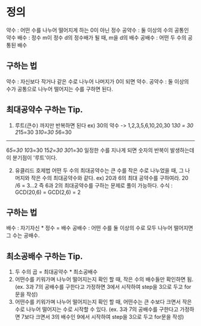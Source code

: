 # 정의
약수 : 어떤 수를 나누어 떨어지게 하는 0이 아닌 정수
공약수 : 둘 이상의 수의 공통인 약수
배수 : 정수 m이 정수 d의 정수배가 될 때, m을 d의 배수
공배수 : 어떤 두 수의 공통된 배수


## 구하는 법
약수 : 자신보다 작거나 같은 수로 나누어 나머지가 0이 되면 약수. 
공약수 : 둘 이상의 수가 공통으로 나누어 떨어지는 수를 구하면 된다.


## 최대공약수 구하는 Tip. 
1. 루트(큰수) 까지만 반복하면 된다
ex) 
30의 약수 -> 1,2,3,5,6,10,20,30 
1*30 = 30
2*15=30
3*10=30
5*6=30
--------------
6*5=30
10*3=30
15*2=30
30*1=30
일정한 수를 지나게 되면 숫자의 반복이 발생하는데 이 분기점이 '루트'이다.


2. 유클리드 호제법
어떤 두 수의 최대공약수는 큰 수를 작은 수로 나누었을 때, 그 나머지와 작은 수의 최대공약수와 같다.
ex) 20과 6의 최대 공약수를 구하여라.
20 /6 = 3...2
즉 6과 2의 최대공약수를 구하는 문제로 풀이 가능하다.
수식 : GCD(20,6) = GCD(2,6) = 2


## 구하는 법
배수 : 자기자신 * 정수 = 배수
공배수 : 어떤 수를 둘 이상의 수로 모두 나누어 떨어지면 그 수는 공배수.
 
 
## 최소공배수 구하는 Tip. 
1. 두 수의 곱 = 최대공약수 * 최소공배수 
2. 어떤수를 키워가며 나누어 떨어지는지 확인 할 때, 작은 수의 배수들만 확인하면 됨.
(ex. 3과 7의 공배수를 구한다고 가정하면 3에서 시작하여 step을 3으로 두고 for문을 작성)
3. 어떤수를 키워가며 나누어 떨어지는지 확인 할 때, 어떤수는 큰 수보다 크면서 작은수로 나누어 떨어지는 수로 시작할 수 있다.
(ex. 3과 7의 공배수를 구한다고 가정하면 7보다 크면서 3의 배수인 9에서 시작하여 step을 3으로 두고 for문을 작성)